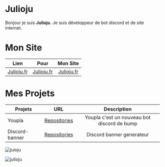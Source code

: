 # Julioju
Bonjour je suis **Julioju**.
Je suis développeur de bot discord et de site internet.


# Mon Site
|Lien      | Pour           | Mon Site |
| ------------- |:-------------:|:--------------:|
| [Julioju.fr](https://julioju.fr)  |  [Julioju.fr](https://julioju.fr)  |  [Julioju.fr](https://julioju.fr)  |

# Mes Projets
| Projets        | URL           | Description |
| ------------- |:-------------:|:--------------:|
| Youpla      | [Repositories](https://github.com/Julioju1015/YouPla/) | Youpla c'est un nouveau bot discord de bump |
| Discord-banner    | [Repositories](https://github.com/Julioju1015/Discord-Banner) | Discord banner generateur |

![juioju](https://github-readme-stats.vercel.app/api?username=julioju1015&show_icons=true&theme=tokyonight&hide=["issues"])

![julioju](https://github-readme-stats.vercel.app/api/top-langs?username=julioju1015&show_icons=true&theme=tokyonight&layout=compact)


